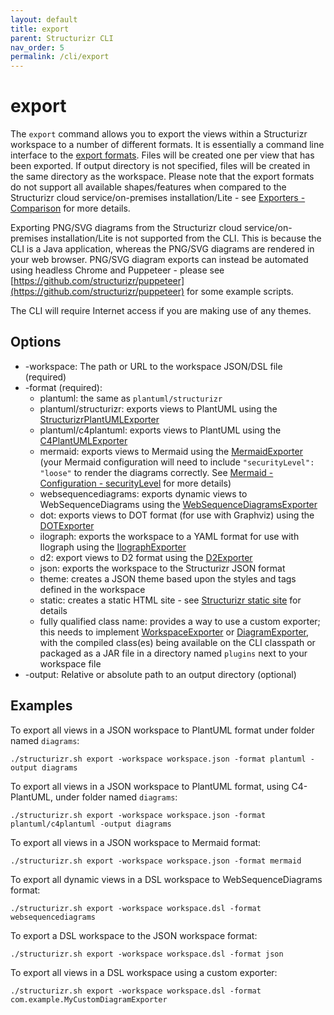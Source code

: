 ```yaml
---
layout: default
title: export
parent: Structurizr CLI
nav_order: 5
permalink: /cli/export
---
```


# export

The ```export``` command allows you to export the views within a Structurizr workspace to a number of different formats.
It is essentially a command line interface to the [export formats](/export).
Files will be created one per view that has been exported.
If output directory is not specified, files will be created in the same directory as the workspace.
Please note that the export formats do not support all available shapes/features when compared to
the Structurizr cloud service/on-premises installation/Lite - see [Exporters - Comparison](/export/comparison) for more details.

Exporting PNG/SVG diagrams from the Structurizr cloud service/on-premises installation/Lite is not supported from the CLI.
This is because the CLI is a Java application, whereas the PNG/SVG diagrams are rendered in your web browser.
PNG/SVG diagram exports can instead be automated using headless Chrome and Puppeteer -
please see [https://github.com/structurizr/puppeteer](https://github.com/structurizr/puppeteer) for some example scripts.

The CLI will require Internet access if you are making use of any themes.

## Options

- -workspace: The path or URL to the workspace JSON/DSL file (required)
- -format (required):
  - plantuml: the same as `plantuml/structurizr`
  - plantuml/structurizr: exports views to PlantUML using the [StructurizrPlantUMLExporter](/export/plantuml#structurizrplantumlexporter)
  - plantuml/c4plantuml: exports views to PlantUML using the [C4PlantUMLExporter](https://docs.structurizr.com/export/plantuml#c4plantumlexporter)
  - mermaid: exports views to Mermaid using the [MermaidExporter](/export/mermaid) (your Mermaid configuration will need to include `"securityLevel": "loose"` to render the diagrams correctly. See [Mermaid - Configuration - securityLevel](https://mermaid-js.github.io/mermaid/#/./Setup?id=securitylevel) for more details)
  - websequencediagrams: exports dynamic views to WebSequenceDiagrams using the [WebSequenceDiagramsExporter](/export/websequencediagrams)
  - dot: exports views to DOT format (for use with Graphviz) using the [DOTExporter](/export/dot)
  - ilograph: exports the workspace to a YAML format for use with Ilograph using the [IlographExporter](/export/ilograph)
  - d2: export views to D2 format using the [D2Exporter](https://github.com/goto1134/structurizr-d2-exporter)
  - json: exports the workspace to the Structurizr JSON format
  - theme: creates a JSON theme based upon the styles and tags defined in the workspace
  - static: creates a static HTML site - see [Structurizr static site](/static) for details
  - fully qualified class name: provides a way to use a custom exporter; this needs to implement [WorkspaceExporter](https://github.com/structurizr/java/blob/master/structurizr-export/src/main/java/com/structurizr/export/WorkspaceExporter.java) or [DiagramExporter](https://github.com/structurizr/java/blob/master/structurizr-export/src/main/java/com/structurizr/export/DiagramExporter.java), with the compiled class(es) being available on the CLI classpath or packaged as a JAR file in a directory named `plugins` next to your workspace file
- -output: Relative or absolute path to an output directory (optional)

## Examples

To export all views in a JSON workspace to PlantUML format under folder named `diagrams`:

```
./structurizr.sh export -workspace workspace.json -format plantuml -output diagrams
```

To export all views in a JSON workspace to PlantUML format, using C4-PlantUML, under folder named `diagrams`:

```
./structurizr.sh export -workspace workspace.json -format plantuml/c4plantuml -output diagrams
```

To export all views in a JSON workspace to Mermaid format:

```
./structurizr.sh export -workspace workspace.json -format mermaid
```

To export all dynamic views in a DSL workspace to WebSequenceDiagrams format:

```
./structurizr.sh export -workspace workspace.dsl -format websequencediagrams
```

To export a DSL workspace to the JSON workspace format:

```
./structurizr.sh export -workspace workspace.dsl -format json
```

To export all views in a DSL workspace using a custom exporter:

```
./structurizr.sh export -workspace workspace.dsl -format com.example.MyCustomDiagramExporter
```
